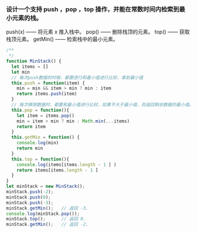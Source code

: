 ### 设计一个支持 push ，pop ，top 操作，并能在常数时间内检索到最小元素的栈。
push(x) —— 将元素 x 推入栈中。
pop() —— 删除栈顶的元素。
top() —— 获取栈顶元素。
getMin() —— 检索栈中的最小元素。
```js
/**
 */
function MinStack() {
  let items = []
  let min
  // 每次push数据的时候，都要进行和最小值进行比较，拿到最小值
  this.push = function(item) {
    min = min && item > min ? min : item
    return items.push(item)
  }
  // 每次移除数据时，都要和最小值进行比较，如果不大于最小值，则返回剩余数据的最小值。
  this.pop = function(){
    let item = items.pop()
    min = item > min ? min : Math.min(...items)
    return item
  }
  this.getMin = function() {
    console.log(min)
    return min
  }
  this.top = function(){
    console.log(items[items.length - 1 ] )
    return items[items.length - 1 ] 
  }
}
let minStack = new MinStack();
minStack.push(-2);
minStack.push(0);
minStack.push(-3);
minStack.getMin();   // 返回 -3.
console.log(minStack.pop());
minStack.top();      // 返回 0.
minStack.getMin();   // 返回 -2.
```